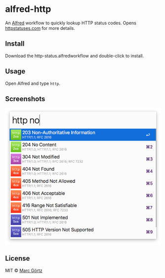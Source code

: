 # alfred-http

An [Alfred](https://www.alfredapp.com/) workflow to quickly lookup HTTP status codes.
Opens [httpstatuses.com](https://httpstatuses.com/) for more details.

## Install

Download the http-status.alfredworkflow and double-click to install.

## Usage

Open Alfred and type `http`.

## Screenshots

![HTTP Status Code](https://raw.githubusercontent.com/Dreamseer/alfred-http/master/screenshot.png)

## License

MIT © [Marc Görtz](https://marcgoertz.de/)
